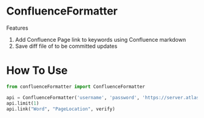 # ConfluenceFormatter

Features

1. Add Confluence Page link to keywords using Confluence markdown
2. Save diff file of to be committed updates

# How To Use

```python
from confluenceFormatter import ConfluenceFormatter

api = ConfluenceFormatter('username', 'password', 'https://server.atlassian.net/wiki')
api.limit(1)
api.link("Word", "PageLocation", verify)
```
